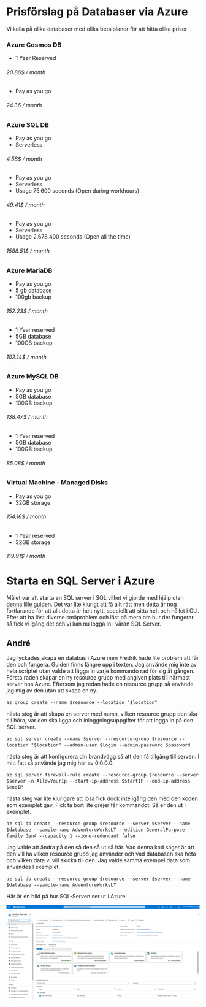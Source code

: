  # Prisförslag på Databaser via Azure

 Vi kolla på olika databaser med olika betalplaner för att hitta olika priser



 ### Azure Cosmos DB

 - 1 Year Reserved

 ###### 20.86$ / month

 - Pay as you go

 ###### 24.36 / month


 ### Azure SQL DB

  - Pay as you go
  - Serverless

 ###### 4.58$ / month

  - Pay as you go
  - Serverless
  - Usage 75.600 seconds (Open during workhours)

 ###### 49.41$ / month

  - Pay as you go
  - Serverless
  - Usage 2.678.400 seconds (Open all the time)

 ###### 1588.51$ / month

  

 ### Azure MariaDB

  - Pay as you go
  - 5 gb database
  - 100gb backup

 ###### 152.23$ / month


  - 1 Year reserved
  - 5GB database
  - 100GB backup

 ###### 102.14$ / month


 ### Azure MySQL DB

  - Pay as you go
  - 5GB database
  - 100GB backup

 ###### 138.47$ / month

  - 1 Year reserved
  - 5GB database
  - 100GB backup

 ###### 85.08$ / month


  ### Virtual Machine - Managed Disks

  - Pay as you go
  - 32GB storage

 ###### 154.16$ / month


  - 1 Year reserved
  - 32GB storage

 ###### 119.91$ / month







 # Starta en SQL Server i Azure

Målet var att starta en SQL server i SQL vilket vi gjorde med hjälp utan [denna lille guiden](https://docs.microsoft.com/sv-se/azure/azure-sql/database/scripts/create-and-configure-database-cli).
Det var lite klurigt att få allt rätt men detta är nog fortfarande för att allt detta är helt nytt, speciellt att sitta helt och hållet i CLI. Efter att ha löst diverse småproblem och läst på mera om hur det fungerar så fick vi igång det och vi kan nu logga in i våran SQL Server.

## André

Jag lyckades skapa en databas i Azure men Fredrik hade lite problem att får den och fungera. Guiden finns längre upp i texten. Jag använde mig inte av hela scriptet utan valde att lägga in varje kommando rad för sig åt gången. Första raden skapar en ny resource grupp med angiven plats till närmast server hos Azure. Eftersom jag redan hade en resource grupp så använde jag mig av den utan att skapa en ny.

```
az group create --name $resource --location "$location"
```

nästa steg är att skapa en server med namn, vilken resource grupp den ska till höra, var den ska ligga och inloggningsuppgifter för att logga in på den SQL server.

````
az sql server create --name $server --resource-group $resource --location "$location" --admin-user $login --admin-password $password 
````

nästa steg är att konfigurera din brandvägg så att den få tillgång till serven. I mitt fatt så använde jag mig här av 0.0.0.0.

```
az sql server firewall-rule create --resource-group $resource --server $server -n AllowYourIp --start-ip-address $startIP --end-ip-address $endIP
```

nästa steg var lite klurigare att lösa fick dock inte igång den med den koden som exemplet gav. Fick ta bort lite grejer får kommandot. Så er den ut i exemplet.

```
az sql db create --resource-group $resource --server $server --name $database --sample-name AdventureWorksLT --edition GeneralPurpose --family Gen4 --capacity 1 --zone-redundant false
```

Jag valde att ändra på den så den så ut så här. Vad denna kod säger är att den vill ha vilken resource grupp jag använder och vad databasen ska heta och vilken data vi vill skicka till den. Jag valde samma exempel data som användes I exemplet.

```
az sql db create --resource-group $resource --server $server --name $database --sample-name AdventureWorksLT
```

Här är en bild på hur SQL-Serven ser ut i Azure.

![](Images/sql-server.png)
